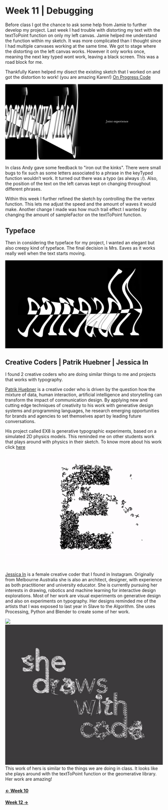 # Week 11 | Debugging

Before class I got the chance to ask some help from Jamie to further develop my project. Last week I had trouble with distorting my text with the textToPoint function on only my left canvas. Jamie helped me understand the function within my sketch. It was more complicated than I thought since I had multiple canvases working at the same time. We got to stage where the distorting on the left canvas works. However it only works once, meaning the next key typed wont work, leaving a black screen. This was a road block for me.

Thankfully Karen helped my disect the existing sketch that I worked on and got the distortion to work! (you are amazing Karen!) 
[On Progress Code](https://natnathania.github.io/Codewords-2020/Processing/Week_11onProg_majorproject/)

<img src = "w11progress.jpeg" width=800>

In class Andy gave some feedback to "iron out the kinks". There were small bugs to fix such as some letters associated to a phrase in the keyTyped function wouldn’t work. It turned out there was a typo (as always :/). Also, the position of the text on the left canvas kept on changing throughout different phrases. 

Within this week I further refined the sketch by controlling the the vertex function. This lets me adjust the speed and the amount of waves it would make. Another change I made was how much trail effect I wanted by changing the amount of sampleFactor on the textToPoint function.

## Typeface
Then in considering the typeface for my project, I wanted an elegant but also creepy kind of typeface. The final decision is Mrs. Eaves as it works really well when the text starts moving.

<img src = "w11wavy.JPG" width=600>

## Creative Coders | Patrik Huebner | Jessica In  
I found 2 creative coders who are doing similar things to me and projects that works with typography.

[Patrik Huebner](https://www.patrik-huebner.com/portfolio/) is a creative coder who is driven by the question how the mixture of data, human interaction, artificial intelligence and storytelling can transform the impact of communication design. By applying new and cutting edge techniques of creativity to his work with generative design systems and programming languages, he research emerging opportunities for brands and agencies to set themselves apart by leading future conversations.

His project called EX8 is generative typographic experiments, based on a simulated 2D physics models. This reminded me on other students work that plays around with physics in their sketch. To know more about his work click [here](https://www.patrik-huebner.com/portfolio-item/ex8/) 

<img src = "patrik.gif">

[Jessica In](https://www.jessicain.net/) is a female creative coder that I found in Instagram. Originally from Melbourne Australia she is also an architect, designer, with experience as both practitioner and university educator. She is currently pursuing her interests in drawing, robotics and machine learning for interactive design explorations. Most of her work are visual experiments on generative design and also on experiments on typography. Her designs reminded me of the artists that I was exposed to last year in Slave to the Algorithm. She uses Processing, Python and Blender to create some of her work.

<img src = "jess2.gif">

<img src = "jessica.gif">
This work of hers is similar to the things we are doing in class. It looks like she plays around with the textToPoint function or the geomerative library. Her work are amazing!

#### [<- Week 10](https://github.com/natnathania/Codewords-2020/blob/master/Week_10/readme.md)
#### [Week 12 ->](https://github.com/natnathania/Codewords-2020/tree/master/Week_12)
